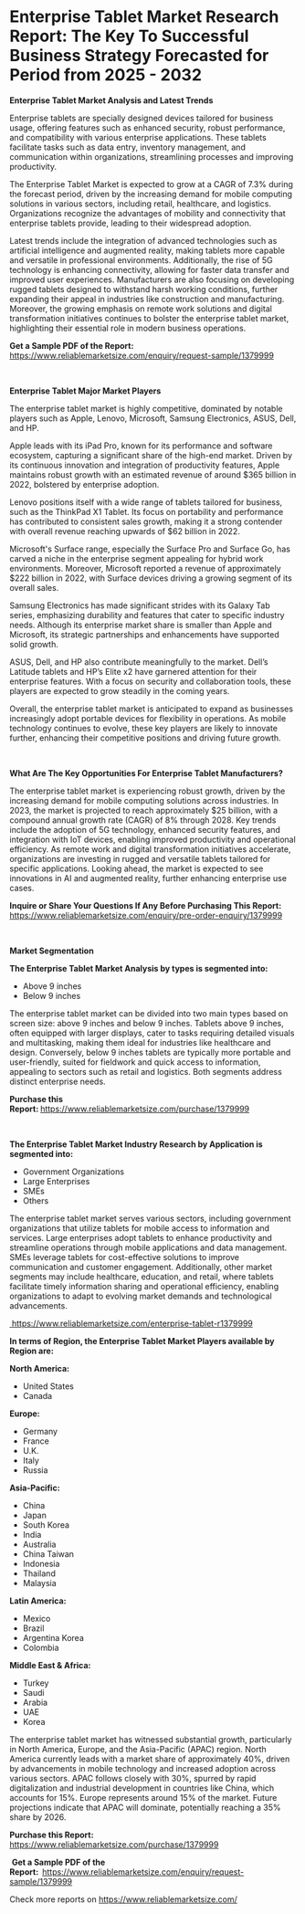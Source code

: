 <p><h1>Enterprise Tablet Market Research Report: The Key To Successful Business Strategy Forecasted for Period from 2025 - 2032</h1></p><p><strong>Enterprise Tablet Market Analysis and Latest Trends</strong></p>
<p><p>Enterprise tablets are specially designed devices tailored for business usage, offering features such as enhanced security, robust performance, and compatibility with various enterprise applications. These tablets facilitate tasks such as data entry, inventory management, and communication within organizations, streamlining processes and improving productivity.</p><p>The Enterprise Tablet Market is expected to grow at a CAGR of 7.3% during the forecast period, driven by the increasing demand for mobile computing solutions in various sectors, including retail, healthcare, and logistics. Organizations recognize the advantages of mobility and connectivity that enterprise tablets provide, leading to their widespread adoption. </p><p>Latest trends include the integration of advanced technologies such as artificial intelligence and augmented reality, making tablets more capable and versatile in professional environments. Additionally, the rise of 5G technology is enhancing connectivity, allowing for faster data transfer and improved user experiences. Manufacturers are also focusing on developing rugged tablets designed to withstand harsh working conditions, further expanding their appeal in industries like construction and manufacturing. Moreover, the growing emphasis on remote work solutions and digital transformation initiatives continues to bolster the enterprise tablet market, highlighting their essential role in modern business operations.</p></p>
<p><strong>Get a Sample PDF of the Report:&nbsp;</strong> <a href="https://www.reliablemarketsize.com/enquiry/request-sample/1379999?utm_campaign=2316&utm_medium=2&utm_source=Github&utm_content=ia&utm_term=06042025&utm_id=enterprise-tablet">https://www.reliablemarketsize.com/enquiry/request-sample/1379999</a></p>
<p>&nbsp;</p>
<p><strong>Enterprise Tablet Major Market Players</strong></p>
<p><p>The enterprise tablet market is highly competitive, dominated by notable players such as Apple, Lenovo, Microsoft, Samsung Electronics, ASUS, Dell, and HP. </p><p>Apple leads with its iPad Pro, known for its performance and software ecosystem, capturing a significant share of the high-end market. Driven by its continuous innovation and integration of productivity features, Apple maintains robust growth with an estimated revenue of around $365 billion in 2022, bolstered by enterprise adoption.</p><p>Lenovo positions itself with a wide range of tablets tailored for business, such as the ThinkPad X1 Tablet. Its focus on portability and performance has contributed to consistent sales growth, making it a strong contender with overall revenue reaching upwards of $62 billion in 2022.</p><p>Microsoft's Surface range, especially the Surface Pro and Surface Go, has carved a niche in the enterprise segment appealing for hybrid work environments. Moreover, Microsoft reported a revenue of approximately $222 billion in 2022, with Surface devices driving a growing segment of its overall sales.</p><p>Samsung Electronics has made significant strides with its Galaxy Tab series, emphasizing durability and features that cater to specific industry needs. Although its enterprise market share is smaller than Apple and Microsoft, its strategic partnerships and enhancements have supported solid growth.</p><p>ASUS, Dell, and HP also contribute meaningfully to the market. Dell’s Latitude tablets and HP’s Elite x2 have garnered attention for their enterprise features. With a focus on security and collaboration tools, these players are expected to grow steadily in the coming years.</p><p>Overall, the enterprise tablet market is anticipated to expand as businesses increasingly adopt portable devices for flexibility in operations. As mobile technology continues to evolve, these key players are likely to innovate further, enhancing their competitive positions and driving future growth.</p></p>
<p>&nbsp;</p>
<p><strong>What Are The Key Opportunities For Enterprise Tablet Manufacturers?</strong></p>
<p><p>The enterprise tablet market is experiencing robust growth, driven by the increasing demand for mobile computing solutions across industries. In 2023, the market is projected to reach approximately $25 billion, with a compound annual growth rate (CAGR) of 8% through 2028. Key trends include the adoption of 5G technology, enhanced security features, and integration with IoT devices, enabling improved productivity and operational efficiency. As remote work and digital transformation initiatives accelerate, organizations are investing in rugged and versatile tablets tailored for specific applications. Looking ahead, the market is expected to see innovations in AI and augmented reality, further enhancing enterprise use cases.</p></p>
<p><strong>Inquire or Share Your Questions If Any Before Purchasing This Report:</strong> <a href="https://www.reliablemarketsize.com/enquiry/pre-order-enquiry/1379999?utm_campaign=2316&utm_medium=2&utm_source=Github&utm_content=ia&utm_term=06042025&utm_id=enterprise-tablet">https://www.reliablemarketsize.com/enquiry/pre-order-enquiry/1379999</a></p>
<p>&nbsp;</p>
<p><strong>Market Segmentation</strong></p>
<p><strong>The Enterprise Tablet Market Analysis by types is segmented into:</strong></p>
<p><ul><li>Above 9 inches</li><li>Below 9 inches</li></ul></p>
<p><p>The enterprise tablet market can be divided into two main types based on screen size: above 9 inches and below 9 inches. Tablets above 9 inches, often equipped with larger displays, cater to tasks requiring detailed visuals and multitasking, making them ideal for industries like healthcare and design. Conversely, below 9 inches tablets are typically more portable and user-friendly, suited for fieldwork and quick access to information, appealing to sectors such as retail and logistics. Both segments address distinct enterprise needs.</p></p>
<p><strong>Purchase this Report:&nbsp;</strong><a href="https://www.reliablemarketsize.com/purchase/1379999?utm_campaign=2316&utm_medium=2&utm_source=Github&utm_content=ia&utm_term=06042025&utm_id=enterprise-tablet">https://www.reliablemarketsize.com/purchase/1379999</a></p>
<p>&nbsp;</p>
<p><strong>The Enterprise Tablet Market Industry Research by Application is segmented into:</strong></p>
<p><ul><li>Government Organizations</li><li>Large Enterprises</li><li>SMEs</li><li>Others</li></ul></p>
<p><p>The enterprise tablet market serves various sectors, including government organizations that utilize tablets for mobile access to information and services. Large enterprises adopt tablets to enhance productivity and streamline operations through mobile applications and data management. SMEs leverage tablets for cost-effective solutions to improve communication and customer engagement. Additionally, other market segments may include healthcare, education, and retail, where tablets facilitate timely information sharing and operational efficiency, enabling organizations to adapt to evolving market demands and technological advancements.</p></p>
<p><a href="https://www.reliablemarketsize.com/enterprise-tablet-r1379999?utm_campaign=2316&utm_medium=2&utm_source=Github&utm_content=ia&utm_term=06042025&utm_id=enterprise-tablet">&nbsp;https://www.reliablemarketsize.com/enterprise-tablet-r1379999</a></p>
<p><strong>In terms of Region, the Enterprise Tablet Market Players available by Region are:</strong></p>
<p>
    <p> <strong> North America: </strong>
        <ul>
            <li>United States</li>
            <li>Canada</li>
        </ul>
        </p> 
    <p> <strong> Europe: </strong>
        <ul>
            <li>Germany</li>
            <li>France</li>
            <li>U.K.</li>
            <li>Italy</li>
            <li>Russia</li>
        </ul>
        </p> 
    <p> <strong> Asia-Pacific: </strong>
        <ul>
            <li>China</li>
            <li>Japan</li>
            <li>South Korea</li>
            <li>India</li>
            <li>Australia</li>
            <li>China Taiwan</li>
            <li>Indonesia</li>
            <li>Thailand</li>
            <li>Malaysia</li>
        </ul>
        </p> 
    <p> <strong> Latin America: </strong>
        <ul>
            <li>Mexico</li>
            <li>Brazil</li>
            <li>Argentina Korea</li>
            <li>Colombia</li>
        </ul>
        </p> 
    <p> <strong> Middle East & Africa: </strong>
        <ul>
            <li>Turkey</li>
            <li>Saudi</li>
            <li>Arabia</li>
            <li>UAE</li>
            <li>Korea</li>
        </ul>
    </p>
    </p>
<p><p>The enterprise tablet market has witnessed substantial growth, particularly in North America, Europe, and the Asia-Pacific (APAC) region. North America currently leads with a market share of approximately 40%, driven by advancements in mobile technology and increased adoption across various sectors. APAC follows closely with 30%, spurred by rapid digitalization and industrial development in countries like China, which accounts for 15%. Europe represents around 15% of the market. Future projections indicate that APAC will dominate, potentially reaching a 35% share by 2026.</p></p>
<p><strong>Purchase this Report: </strong><a href="https://www.reliablemarketsize.com/purchase/1379999?utm_campaign=2316&utm_medium=2&utm_source=Github&utm_content=ia&utm_term=06042025&utm_id=enterprise-tablet">https://www.reliablemarketsize.com/purchase/1379999</a></p>
<p>&nbsp;<strong>Get a Sample PDF of the Report:&nbsp;&nbsp;</strong><a href="https://www.reliablemarketsize.com/enquiry/request-sample/1379999?utm_campaign=2316&utm_medium=2&utm_source=Github&utm_content=ia&utm_term=06042025&utm_id=enterprise-tablet">https://www.reliablemarketsize.com/enquiry/request-sample/1379999</a></p>
<p><strong></strong></p>
<p>Check more reports on <a href="https://www.reliablemarketsize.com/?utm_campaign=2316&utm_medium=2&utm_source=Github&utm_content=ia&utm_term=06042025&utm_id=enterprise-tablet">https://www.reliablemarketsize.com/</a></p>